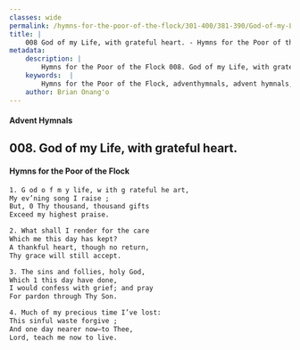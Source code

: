 ```yaml
---
classes: wide
permalink: /hymns-for-the-poor-of-the-flock/301-400/381-390/God-of-my-Life,-with-grateful-heart/
title: |
    008 God of my Life, with grateful heart. - Hymns for the Poor of the Flock
metadata:
    description: |
        Hymns for the Poor of the Flock 008. God of my Life, with grateful heart.. G od o f m y life, w ith g rateful he art, My ev’ning song I raise ; But, 0 Thy thousand, thousand gifts  Exceed my highest praise. 
    keywords:  |
        Hymns for the Poor of the Flock, adventhymnals, advent hymnals, God of my Life, with grateful heart., G od o f m y life, w ith g rateful he art,, 
    author: Brian Onang'o
---
```


#### Advent Hymnals
## 008. God of my Life, with grateful heart.
####  Hymns for the Poor of the Flock

```txt
1. G od o f m y life, w ith g rateful he art,
My ev’ning song I raise ;
But, 0 Thy thousand, thousand gifts 
Exceed my highest praise.

2. What shall I render for the care
Which me this day has kept?
A thankful heart, though no return,
Thy grace will still accept.

3. The sins and follies, holy God,
Which 1 this day have done,
I would confess with grief; and pray 
For pardon through Thy Son.

4. Much of my precious time I’ve lost:
This sinful waste forgive ;
And one day nearer now—to Thee,
Lord, teach me now to live.
```